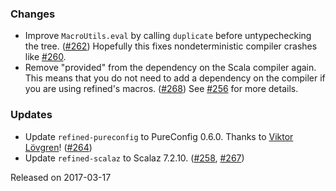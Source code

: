 ### Changes

* Improve `MacroUtils.eval` by calling `duplicate` before untypechecking
  the tree. ([#262][#262]) Hopefully this fixes nondeterministic compiler
  crashes like [#260][#260].
* Remove "provided" from the dependency on the Scala compiler again.
  This means that you do not need to add a dependency on the compiler if
  you are using refined's macros. ([#268][#268]) See [#256][#256] for more
  details.

### Updates

* Update `refined-pureconfig` to PureConfig 0.6.0.
  Thanks to [Viktor Lövgren](https://github.com/vlovgr)!
  ([#264][#264])
* Update `refined-scalaz` to Scalaz 7.2.10.
  ([#258][#258], [#267][#267])

[#258]: https://github.com/fthomas/refined/pull/258
[#256]: https://github.com/fthomas/refined/issues/256
[#260]: https://github.com/fthomas/refined/issues/260
[#262]: https://github.com/fthomas/refined/pull/262
[#264]: https://github.com/fthomas/refined/pull/264
[#267]: https://github.com/fthomas/refined/pull/267
[#268]: https://github.com/fthomas/refined/pull/268

Released on 2017-03-17
